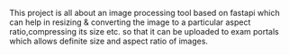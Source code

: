 This project is all about an image processing tool based on fastapi which can help in resizing & converting the image to a particular aspect ratio,compressing its size etc. so that it can be uploaded to exam portals which allows definite size and aspect ratio of images.
